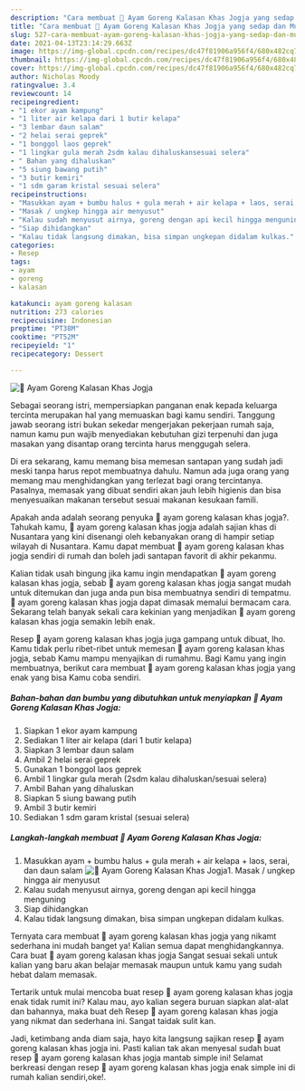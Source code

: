 ```yaml
---
description: "Cara membuat 🍗 Ayam Goreng Kalasan Khas Jogja yang sedap dan Mudah Dibuat"
title: "Cara membuat 🍗 Ayam Goreng Kalasan Khas Jogja yang sedap dan Mudah Dibuat"
slug: 527-cara-membuat-ayam-goreng-kalasan-khas-jogja-yang-sedap-dan-mudah-dibuat
date: 2021-04-13T23:14:29.663Z
image: https://img-global.cpcdn.com/recipes/dc47f81906a956f4/680x482cq70/🍗-ayam-goreng-kalasan-khas-jogja-foto-resep-utama.jpg
thumbnail: https://img-global.cpcdn.com/recipes/dc47f81906a956f4/680x482cq70/🍗-ayam-goreng-kalasan-khas-jogja-foto-resep-utama.jpg
cover: https://img-global.cpcdn.com/recipes/dc47f81906a956f4/680x482cq70/🍗-ayam-goreng-kalasan-khas-jogja-foto-resep-utama.jpg
author: Nicholas Moody
ratingvalue: 3.4
reviewcount: 14
recipeingredient:
- "1 ekor ayam kampung"
- "1 liter air kelapa dari 1 butir kelapa"
- "3 lembar daun salam"
- "2 helai serai geprek"
- "1 bonggol laos geprek"
- "1 lingkar gula merah 2sdm kalau dihaluskansesuai selera"
- " Bahan yang dihaluskan"
- "5 siung bawang putih"
- "3 butir kemiri"
- "1 sdm garam kristal sesuai selera"
recipeinstructions:
- "Masukkan ayam + bumbu halus + gula merah + air kelapa + laos, serai, dan daun salam"
- "Masak / ungkep hingga air menyusut"
- "Kalau sudah menyusut airnya, goreng dengan api kecil hingga menguning"
- "Siap dihidangkan"
- "Kalau tidak langsung dimakan, bisa simpan ungkepan didalam kulkas."
categories:
- Resep
tags:
- ayam
- goreng
- kalasan

katakunci: ayam goreng kalasan 
nutrition: 273 calories
recipecuisine: Indonesian
preptime: "PT38M"
cooktime: "PT52M"
recipeyield: "1"
recipecategory: Dessert

---
```



![🍗 Ayam Goreng Kalasan Khas Jogja](https://img-global.cpcdn.com/recipes/dc47f81906a956f4/680x482cq70/🍗-ayam-goreng-kalasan-khas-jogja-foto-resep-utama.jpg)

Sebagai seorang istri, mempersiapkan panganan enak kepada keluarga tercinta merupakan hal yang memuaskan bagi kamu sendiri. Tanggung jawab seorang istri bukan sekedar mengerjakan pekerjaan rumah saja, namun kamu pun wajib menyediakan kebutuhan gizi terpenuhi dan juga masakan yang disantap orang tercinta harus menggugah selera.

Di era  sekarang, kamu memang bisa memesan santapan yang sudah jadi meski tanpa harus repot membuatnya dahulu. Namun ada juga orang yang memang mau menghidangkan yang terlezat bagi orang tercintanya. Pasalnya, memasak yang dibuat sendiri akan jauh lebih higienis dan bisa menyesuaikan makanan tersebut sesuai makanan kesukaan famili. 



Apakah anda adalah seorang penyuka 🍗 ayam goreng kalasan khas jogja?. Tahukah kamu, 🍗 ayam goreng kalasan khas jogja adalah sajian khas di Nusantara yang kini disenangi oleh kebanyakan orang di hampir setiap wilayah di Nusantara. Kamu dapat membuat 🍗 ayam goreng kalasan khas jogja sendiri di rumah dan boleh jadi santapan favorit di akhir pekanmu.

Kalian tidak usah bingung jika kamu ingin mendapatkan 🍗 ayam goreng kalasan khas jogja, sebab 🍗 ayam goreng kalasan khas jogja sangat mudah untuk ditemukan dan juga anda pun bisa membuatnya sendiri di tempatmu. 🍗 ayam goreng kalasan khas jogja dapat dimasak memalui bermacam cara. Sekarang telah banyak sekali cara kekinian yang menjadikan 🍗 ayam goreng kalasan khas jogja semakin lebih enak.

Resep 🍗 ayam goreng kalasan khas jogja juga gampang untuk dibuat, lho. Kamu tidak perlu ribet-ribet untuk memesan 🍗 ayam goreng kalasan khas jogja, sebab Kamu mampu menyajikan di rumahmu. Bagi Kamu yang ingin membuatnya, berikut cara membuat 🍗 ayam goreng kalasan khas jogja yang enak yang bisa Kamu coba sendiri.

<!--inarticleads1-->

##### Bahan-bahan dan bumbu yang dibutuhkan untuk menyiapkan 🍗 Ayam Goreng Kalasan Khas Jogja:

1. Siapkan 1 ekor ayam kampung
1. Sediakan 1 liter air kelapa (dari 1 butir kelapa)
1. Siapkan 3 lembar daun salam
1. Ambil 2 helai serai geprek
1. Gunakan 1 bonggol laos geprek
1. Ambil 1 lingkar gula merah (2sdm kalau dihaluskan/sesuai selera)
1. Ambil  Bahan yang dihaluskan
1. Siapkan 5 siung bawang putih
1. Ambil 3 butir kemiri
1. Sediakan 1 sdm garam kristal (sesuai selera)




<!--inarticleads2-->

##### Langkah-langkah membuat 🍗 Ayam Goreng Kalasan Khas Jogja:

1. Masukkan ayam + bumbu halus + gula merah + air kelapa + laos, serai, dan daun salam
<img src="https://img-global.cpcdn.com/steps/a619bcdac5782b26/160x128cq70/🍗-ayam-goreng-kalasan-khas-jogja-langkah-memasak-1-foto.jpg" alt="🍗 Ayam Goreng Kalasan Khas Jogja">1. Masak / ungkep hingga air menyusut
1. Kalau sudah menyusut airnya, goreng dengan api kecil hingga menguning
1. Siap dihidangkan
1. Kalau tidak langsung dimakan, bisa simpan ungkepan didalam kulkas.




Ternyata cara membuat 🍗 ayam goreng kalasan khas jogja yang nikamt sederhana ini mudah banget ya! Kalian semua dapat menghidangkannya. Cara buat 🍗 ayam goreng kalasan khas jogja Sangat sesuai sekali untuk kalian yang baru akan belajar memasak maupun untuk kamu yang sudah hebat dalam memasak.

Tertarik untuk mulai mencoba buat resep 🍗 ayam goreng kalasan khas jogja enak tidak rumit ini? Kalau mau, ayo kalian segera buruan siapkan alat-alat dan bahannya, maka buat deh Resep 🍗 ayam goreng kalasan khas jogja yang nikmat dan sederhana ini. Sangat taidak sulit kan. 

Jadi, ketimbang anda diam saja, hayo kita langsung sajikan resep 🍗 ayam goreng kalasan khas jogja ini. Pasti kalian tak akan menyesal sudah buat resep 🍗 ayam goreng kalasan khas jogja mantab simple ini! Selamat berkreasi dengan resep 🍗 ayam goreng kalasan khas jogja enak simple ini di rumah kalian sendiri,oke!.

